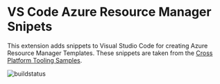 # VS Code Azure Resource Manager Snipets

This extension adds snippets to Visual Studio Code for creating Azure Resource Manager Templates. These snippets are taken from the [Cross Platform Tooling Samples](https://github.com/Azure/azure-xplat-arm-tooling).

![buildstatus](https://samcogan.visualstudio.com/ARM%20Template%20Snippets/_apis/build/status/ARM%20Template%20Snippets)
